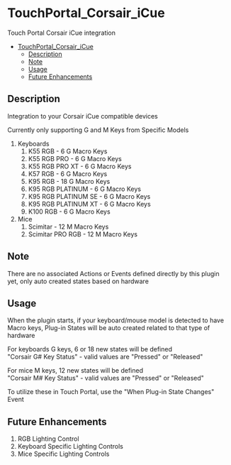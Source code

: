# TouchPortal_Corsair_iCue
Touch Portal Corsair iCue integration

- [TouchPortal_Corsair_iCue](#touchportal_corsair_icue)
  - [Description](#description)
  - [Note](#note)
  - [Usage](#usage)
  - [Future Enhancements](#future-enhancements)

## Description
Integration to your Corsair iCue compatible devices

Currently only supporting G and M Keys from Specific Models

1. Keyboards
   1. K55 RGB - 6 G Macro Keys
   2. K55 RGB PRO - 6 G Macro Keys
   3. K55 RGB PRO XT - 6 G Macro Keys
   4. K57 RGB - 6 G Macro Keys
   5. K95 RGB - 18 G Macro Keys
   6. K95 RGB PLATINUM - 6 G Macro Keys
   7. K95 RGB PLATINUM SE - 6 G Macro Keys
   8. K95 RGB PLATINUM XT - 6 G Macro Keys
   9. K100 RGB - 6 G Macro Keys
2. Mice
   1. Scimitar - 12 M Macro Keys
   2. Scimitar PRO RGB - 12 M Macro Keys

## Note
There are no associated Actions or Events defined directly by this plugin yet, only auto created states based on hardware
## Usage
When the plugin starts, if your keyboard/mouse model is detected to have Macro keys, Plug-in States will be auto created related to that type of hardware

For keyboards G keys, 6 or 18 new states will be defined <br/>
"Corsair G# Key Status" - valid values are "Pressed" or "Released"

For mice M keys, 12 new states will be defined <br/>
"Corsair M# Key Status" - valid values are "Pressed" or "Released"

To utilize these in Touch Portal, use the "When Plug-in State Changes" Event

## Future Enhancements
1. RGB Lighting Control
2. Keyboard Specific Lighting Controls
3. Mice Specific Lighting Controls